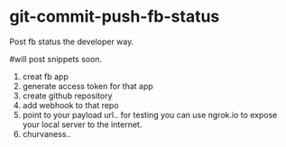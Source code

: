 # git-commit-push-fb-status
Post fb status the developer way.

#will post snippets soon.

1. creat fb app
2. generate access token for that app
3. create github repository
4. add webhook to that repo
5. point to your payload url.. for testing you can use ngrok.io to expose your local server to the internet.
6. churvaness..
